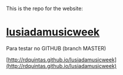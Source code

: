 
This is the repo for the website:

# [lusiadamusicweek](http://rdquintas.github.io/lusiadamusicweek)

Para testar no GITHUB (branch MASTER)

[http://rdquintas.github.io/lusiadamusicweek](http://rdquintas.github.io/lusiadamusicweek)


